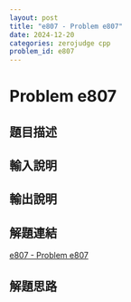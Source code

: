 ```yaml
---
layout: post
title: "e807 - Problem e807"
date: 2024-12-20
categories: zerojudge cpp
problem_id: e807
---
```


# Problem e807

## 題目描述



## 輸入說明



## 輸出說明



## 解題連結

[e807 - Problem e807](https://zerojudge.tw/ShowProblem?problemid=e807)

## 解題思路

